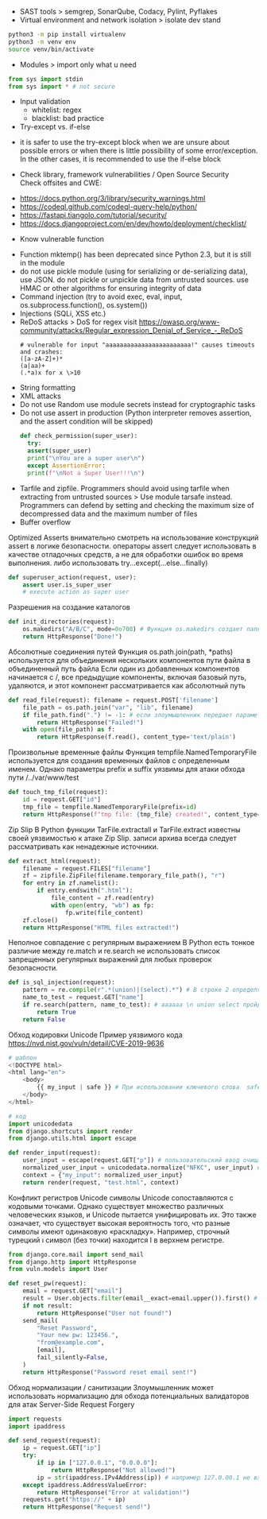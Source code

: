 * SAST tools > semgrep,  SonarQube, Codacy, Pylint, Pyflakes
* Virtual environment and network isolation > isolate dev stand

```bash
python3 -m pip install virtualenv
python3 -m venv env
source venv/bin/activate
```

* Modules > import only what u need
```python
from sys import stdin
from sys import * # not secure
```
*  Input validation
   - whitelist: regex
   - blacklist: bad practice
*  Try-except vs. if-else
  - it is safer to use the try-except block when we are unsure about possible errors or when there is little possibility of some error/exception. In the other cases, it is recommended to use the if-else block
*  Check library, framework vulnerabilities / Open Source Security<br>
Check offsites and CWE:
  - https://docs.python.org/3/library/security_warnings.html
  - https://codeql.github.com/codeql-query-help/python/
  - https://fastapi.tiangolo.com/tutorial/security/
  - https://docs.djangoproject.com/en/dev/howto/deployment/checklist/
*  Know vulnerable function
  - Function mktemp() has been deprecated since Python 2.3, but it is still in the module
  - do not use pickle module (using for serializing or de-serializing data), use JSON. do not pickle or unpickle data from untrusted sources. use HMAC or other algorithms for ensuring integrity of data
  - Command injection (try to avoid exec, eval, input, os.subprocess.function(), os.system())
  - Injections (SQLi, XSS etc.)
  - ReDoS attacks > DoS for regex
    visit https://owasp.org/www-community/attacks/Regular_expression_Denial_of_Service_-_ReDoS
    ```
    # vulnerable for input "aaaaaaaaaaaaaaaaaaaaaaaa!" causes timeouts and crashes:
    ([a-zA-Z]+)*
    (a|aa)+
    (.*a)x for x \>10
    ```
  - String formatting
  - XML attacks
  - Do not use Random use module secrets instead for cryptographic tasks
  - Do not use assert in production (Python interpreter removes assertion, and the assert condition will be skipped)
    ```python
    def check_permission(super_user):
      try:
      assert(super_user)
      print("\nYou are a super user\n")
      except AssertionError:
      print(f"\nNot a Super User!!!\n")
    ```
   - Tarfile and zipfile. Programmers should avoid using tarfile when extracting from untrusted sources > Use module tarsafe instead. Programmers can defend by setting and checking the maximum size of decompressed data and the maximum number of files
   - Buffer overflow

Optimized Asserts
внимательно смотреть на использование конструкций assert в логике безопасности. операторы assert следует использовать в качестве отладочных средств, а не для обработки ошибок во время выполнения. либо использовать try...except(...else...finally)
```py
def superuser_action(request, user):
    assert user.is_super_user
    # execute action as super user
```

Разрешения на создание каталогов
```py
def init_directories(request):
    os.makedirs("A/B/C", mode=0o700) # Функция os.makedirs создает папки А B C, в Python > 3.6 только последняя папка C имеет разрешение 700, а остальные папки A и B создаются с разрешением по умолчанию 755
    return HttpResponse("Done!")
```

Абсолютные соединения путей
Функция  os.path.join(path, *paths) используется для объединения нескольких компонентов пути файла в объединенный путь файла
Если один из добавленных компонентов начинается с  /, все предыдущие компоненты, включая базовый путь, удаляются, и этот компонент рассматривается как абсолютный путь
```py
def read_file(request): filename = request.POST['filename']
    file_path = os.path.join("var", "lib", filename)
    if file_path.find(".") != -1: # если злоумышленник передает параметр как /a/b/c.txt то результирующая переменная file_path в строке 3 является абсолютным путем к файлу
        return HttpResponse("Failed!") 
    with open(file_path) as f:
        return HttpResponse(f.read(), content_type='text/plain')
```

Произвольные временные файлы
Функция  tempfile.NamedTemporaryFile используется для создания временных файлов с определенным именем. Однако  параметры prefix и  suffix уязвимы для атаки обхода пути /../var/www/test
```py
def touch_tmp_file(request):
    id = request.GET["id"]
    tmp_file = tempfile.NamedTemporaryFile(prefix=id)
    return HttpResponse(f"tmp file: {tmp_file} created!", content_type="text/plain")
```

Zip Slip
В Python функции  TarFile.extractall и  TarFile.extract известны своей уязвимостью к  атаке Zip Slip. записи архива всегда следует рассматривать как ненадежные источники.
```py
def extract_html(request):
    filename = request.FILES["filename"]
    zf = zipfile.ZipFile(filename.temporary_file_path(), "r")
    for entry in zf.namelist():
        if entry.endswith(".html"):
            file_content = zf.read(entry)
            with open(entry, "wb") as fp:
                fp.write(file_content)
    zf.close()
    return HttpResponse("HTML files extracted!")
```

Неполное совпадение с регулярным выражением
В Python есть тонкое различие между  re.match и  re.search
не использовать список запрещенных регулярных выражений для любых проверок безопасности.
```py
def is_sql_injection(request):
    pattern = re.compile(r".*(union)|(select).*") # В строке 2 определяется шаблон, который соответствует  union или  select для обнаружения возможной SQL-инъекции
    name_to_test = request.GET["name"]
    if re.search(pattern, name_to_test): # aaaaaa \n union select пройдет валидацию
        return True
    return False
```

Обход кодировки Unicode
Пример уязвимого кода https://nvd.nist.gov/vuln/detail/CVE-2019-9636
```py
# шаблон 
<!DOCTYPE html>
<html lang="en">
    <body>
        {{ my_input | safe }} # При использовании ключевого слова  safe переменная не очищается
    </body>
</html>

# код  
import unicodedata
from django.shortcuts import render
from django.utils.html import escape

def render_input(request):
    user_input = escape(request.GET["p"]) # пользовательский ввод очищается  escape
    normalized_user_input = unicodedata.normalize("NFKC", user_input) # очищенный ввод нормализуется с помощью алгоритма NFKC, но если передать %EF%B9%A4 это будет преобразовано в < а %EF%B9%A5 в >
    context = {"my_input": normalized_user_input}
    return render(request, "test.html", context)
```

Конфликт регистров Unicode
символы Unicode сопоставляются с кодовыми точками. Однако существует множество различных человеческих языков, и Unicode пытается унифицировать их. 
Это также означает, что существует высокая вероятность того, что разные символы имеют одинаковую «раскладку». Например, строчный турецкий  ı символ (без точки) находится  I в верхнем регистре. 
```py
from django.core.mail import send_mail
from django.http import HttpResponse
from vuln.models import User

def reset_pw(request):
    email = request.GET["email"]
    result = User.objects.filter(email__exact=email.upper()).first() # злоумышленник может просто передать  foo@mıx.com адрес электронной почты в строке 6, где  i заменяется на турецкий  ı.
    if not result:
        return HttpResponse("User not found!")
    send_mail(
        "Reset Password",
        "Your new pw: 123456.",
        "from@example.com",
        [email],
        fail_silently=False,
    )
    return HttpResponse("Password reset email sent!")
```

Обход нормализации / санитизации
Злоумышленник может использовать нормализацию для обхода потенциальных валидаторов для атак Server-Side Request Forgery 
```py
import requests
import ipaddress

def send_request(request):
    ip = request.GET["ip"]
    try:
        if ip in ["127.0.0.1", "0.0.0.0"]:
            return HttpResponse("Not allowed!")
        ip = str(ipaddress.IPv4Address(ip)) # например 127.0.00.1 не входит в список запрещенных и после нормализации будет - 127.0.0.1 
    except ipaddress.AddressValueError:
        return HttpResponse("Error at validation!")
    requests.get("https://" + ip)
    return HttpResponse("Request send!")
```